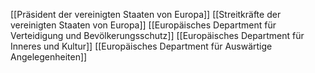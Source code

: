 [[Präsident der vereinigten Staaten von Europa]]
[[Streitkräfte der vereinigten Staaten von Europa]]
[[Europäisches Department für Verteidigung und Bevölkerungsschutz]]
[[Europäisches Department für Inneres und Kultur]]
[[Europäisches Department für Auswärtige Angelegenheiten]]